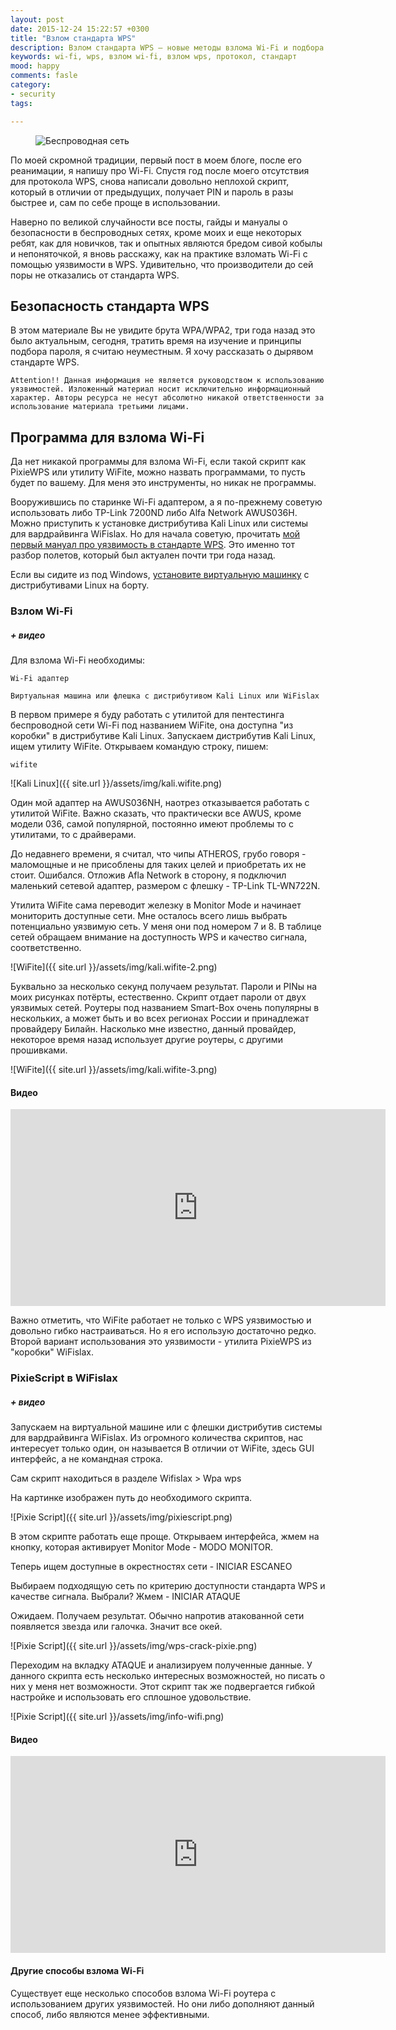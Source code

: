 ```yaml
---
layout: post
date: 2015-12-24 15:22:57 +0300
title: "Взлом стандарта WPS"
description: Взлом стандарта WPS — новые методы взлома Wi-Fi и подбора PIN от WPS.
keywords: wi-fi, wps, взлом wi-fi, взлом wps, протокол, стандарт
mood: happy
comments: fasle
category:
- security
tags:

---
```


<figure>
    <img src="http://dubkov.xyz/assets/img/wireless.jpg" alt="Беспроводная сеть" />
</figure>

По моей скромной традиции, первый пост в моем блоге, после его реанимации, я напишу про Wi-Fi. Спустя год после моего отсутствия для протокола WPS, снова написали довольно неплохой скрипт, который в отличии от предыдущих, получает PIN и пароль в разы быстрее и, сам по себе проще в использовании.
<!--more-->
Наверно по великой случайности все посты, гайды и мануалы о безопасности в беспроводных сетях, кроме моих и еще некоторых ребят, как для новичков, так и опытных являются бредом сивой кобылы и непоняточкой, я вновь расскажу, как на практике взломать Wi-Fi с помощью уязвимости в WPS. Удивительно, что производители до сей поры не отказались от стандарта WPS.

<h2>Безопасность стандарта WPS</h2>
В этом материале Вы не увидите брута WPA/WPA2, три года назад это было актуальным, сегодня, тратить время на изучение и принципы подбора пароля, я считаю неуместным. Я хочу рассказать о дырявом стандарте WPS.

`Attention!! Данная информация не является руководством к использованию уязвимостей. Изложенный материал носит исключительно информационный характер. Авторы ресурса не несут абсолютно никакой ответственности за использование материала третьими лицами.`

<h2>Программа для взлома Wi-Fi</h2>
Да нет никакой программы для взлома Wi-Fi, если такой скрипт как PixieWPS или утилиту WiFite, можно назвать программами, то пусть будет по вашему. Для меня это инструменты, но никак не программы.

Вооружившись по старинке Wi-Fi адаптером, а я по-прежнему советую использовать либо TP-Link 7200ND либо Alfa Network AWUS036H. Можно приступить к установке дистрибутива Kali Linux или системы для вардрайвинга WiFislax.
Но для начала советую, прочитать <a href="http://dubkov.xyz/security/wi-fi-protected-setup.html">мой первый мануал про уязвимость в стандарте WPS</a>. Это именно тот разбор полетов, который был актуален почти три года назад.

Если вы сидите из под Windows, <a href="http://dubkov.xyz/linux/kali-linux-install-virtualbox.html">установите виртуальную машинку</a> с дистрибутивами Linux на борту.

<h3>Взлом Wi-Fi</h3>
<h5>+ видео</h5>
Для взлома Wi-Fi необходимы:

`Wi-Fi адаптер`

`Виртуальная машина или флешка с дистрибутивом Kali Linux или WiFislax`

В первом примере я буду работать с утилитой для пентестинга беспроводной сети Wi-Fi под названием WiFite, она доступна "из коробки" в дистрибутиве Kali Linux.
Запускаем дистрибутив Kali Linux, ищем утилиту WiFite. Открываем командую строку, пишем:

`wifite`

![Kali Linux]({{ site.url }}/assets/img/kali.wifite.png)

Один мой адаптер на AWUS036NH, наотрез отказывается работать с утилитой WiFite. Важно сказать, что практически все AWUS, кроме модели 036, самой популярной, постоянно имеют проблемы то с утилитами, то с драйверами.

До недавнего времени, я считал, что чипы ATHEROS, грубо говоря - маломощные и не присоблены для таких целей и приобретать их не стоит. Ошибался. Отложив Afla Network в сторону, я подключил маленький сетевой адаптер, размером с флешку - TP-Link TL-WN722N.

Утилита WiFite сама переводит железку в Monitor Mode и начинает мониторить доступные сети. Мне осталось всего лишь выбрать потенциально уязвимую сеть. У меня они под номером 7 и 8. В таблице сетей обращаем внимание на доступность WPS и качество сигнала, соответственно.

![WiFite]({{ site.url }}/assets/img/kali.wifite-2.png)

Буквально за несколько секунд получаем результат. Пароли и PINы на моих рисунках потёрты, естественно. Скрипт отдает пароли от двух уязвимых сетей.
Роутеры под названием Smart-Box очень популярны в нескольких, а может быть и во всех регионах России и принадлежат провайдеру Билайн. Насколько мне известно, данный провайдер, некоторое время назад использует другие роутеры, с другими прошивками.

![WiFite]({{ site.url }}/assets/img/kali.wifite-3.png)

<h4>Видео</h4>

<iframe width="600" height="315" src="https://www.youtube.com/embed/pI07mdgma_4" frameborder="0" allowfullscreen></iframe>

Важно отметить, что WiFite работает не только с WPS уязвимостью и довольно гибко настраиваться. Но я его использую достаточно редко.
Второй вариант использования это уязвимости - утилита PixieWPS из "коробки" WiFislax.
<h3>PixieScript в WiFislax</h3>
<h5>+ видео</h5>

Запускаем на виртуальной машине или с флешки дистрибутив системы для вардрайвинга WiFislax. Из огромного количества скриптов, нас интересует только один, он называется
В отличии от WiFite, здесь GUI интерфейс, а не командная строка.

Сам скрипт находиться в разделе Wifislax > Wpa wps

На картинке изображен путь до необходимого скрипта.

![Pixie Script]({{ site.url }}/assets/img/pixiescript.png)

В этом скрипте работать еще проще. Открываем интерфейса, жмем на кнопку, которая активирует Monitor Mode - MODO MONITOR.

Теперь ищем доступные в окрестностях сети - INICIAR ESCANEO

Выбираем подходящую сеть по критерию доступности стандарта WPS и качестве сигнала. Выбрали? Жмем - INICIAR ATAQUE

Ожидаем. Получаем результат. Обычно напротив атакованной сети появляется звезда или галочка. Значит все окей.

![Pixie Script]({{ site.url }}/assets/img/wps-crack-pixie.png)

Переходим на вкладку ATAQUE и анализируем полученные данные.
У данного скрипта есть несколько интересных возможностей, но писать о них у меня нет возможности. Этот скрипт так же подвергается гибкой настройке и использовать его сплошное удовольствие.

![Pixie Script]({{ site.url }}/assets/img/info-wifi.png)

<h4>Видео</h4>

<iframe width="600" height="315" src="https://www.youtube.com/embed/LzuhI3qP9bc" frameborder="0" allowfullscreen></iframe>

<h4>Другие способы взлома Wi-Fi</h4>
Существует еще несколько способов взлома Wi-Fi роутера с использованием других уязвимостей. Но они либо дополняют данный способ, либо являются менее эффективными.